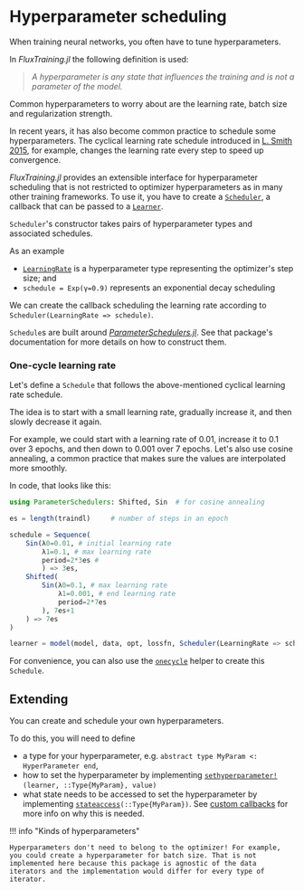 # Hyperparameter scheduling

When training neural networks, you often have to tune hyperparameters.

In *FluxTraining.jl* the following definition is used:

> *A hyperparameter is any state that influences the training and is not a parameter of the model.*

Common hyperparameters to worry about are the learning rate, batch size and regularization strength.

In recent years, it has also become common practice to schedule some hyperparameters. The cyclical learning rate schedule introduced in [L. Smith 2015](https://arxiv.org/abs/1506.01186), for example, changes the learning rate every step to speed up convergence.

*FluxTraining.jl* provides an extensible interface for hyperparameter scheduling that is not restricted to optimizer hyperparameters as in many other training frameworks. To use it, you have to create a [`Scheduler`](#), a callback that can be passed to a [`Learner`](#).

`Scheduler`'s constructor takes pairs of hyperparameter types and associated schedules.

As an example

- [`LearningRate`](#) is a hyperparameter type representing the optimizer's step size; and
- `schedule = Exp(γ=0.9)` represents an exponential decay scheduling

We can create the callback scheduling the learning rate according to `Scheduler(LearningRate => schedule)`.

`Schedule`s are built around [*ParameterSchedulers.jl*](https://darsnack.github.io/ParameterSchedulers.jl/dev/). See that package's documentation for more details on how to construct them.

### One-cycle learning rate

Let's define a `Schedule` that follows the above-mentioned cyclical learning rate schedule.

The idea is to start with a small learning rate, gradually increase it, and then slowly decrease it again.

For example, we could start with a learning rate of 0.01, increase it to 0.1 over 3 epochs, and then down to 0.001 over 7 epochs. Let's also use cosine annealing, a common practice that makes sure the values are interpolated more smoothly.

In code, that looks like this:

```julia
using ParameterSchedulers: Shifted, Sin  # for cosine annealing

es = length(traindl)     # number of steps in an epoch

schedule = Sequence(
    Sin(λ0=0.01, # initial learning rate
        λ1=0.1, # max learning rate
        period=2*3es #
        ) => 3es,
    Shifted(
        Sin(λ0=0.1, # max learning rate
            λ1=0.001, # end learning rate
            period=2*7es 
        ), 7es+1
    ) => 7es
)

learner = model(model, data, opt, lossfn, Scheduler(LearningRate => schedule))
```

For convenience, you can also use the [`onecycle`](#) helper to create this `Schedule`.

## Extending

You can create and schedule your own hyperparameters.

To do this, you will need to define

- a type for your hyperparameter, e.g. `abstract type MyParam <: HyperParameter end`,
- how to set the hyperparameter by implementing [`sethyperparameter!`](#)`(learner, ::Type{MyParam}, value)`
- what state needs to be accessed to set the hyperparameter by implementing [`stateaccess`](#)`(::Type{MyParam})`. See [custom callbacks](../callbacks/custom.md) for more info on why this is needed.

!!! info "Kinds of hyperparameters"

    Hyperparameters don't need to belong to the optimizer! For example, you could create a hyperparameter for batch size. That is not implemented here because this package is agnostic of the data iterators and the implementation would differ for every type of iterator.
